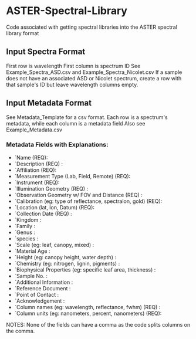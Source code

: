 # ASTER-Spectral-Library
Code associated with getting spectral libraries into the ASTER spectral library format

## Input Spectra Format
First row is wavelength
First column is spectrum ID
See Example_Spectra_ASD.csv and Example_Spectra_Nicolet.csv
If a sample does not have an associated ASD or Nicolet spectrum, create a row with that sample's ID but leave wavelength columns empty.

## Input Metadata Format
See Metadata_Template for a csv format. Each row is a spectrum's metadata, while each column is a metadata field
Also see Example_Metadata.csv

### Metadata Fields with Explanations:
  * `Name (REQ): 	
  * `Description (REQ) :
  * `Affiliation (REQ): 	
  * `Measurement Type (Lab, Field, Remote) (REQ):	
  * `Instrument (REQ):	
  * `Illumination Geometry (REQ) :		
  * `Observation Geometry w/ FOV and Distance (REQ) :	
  * `Calibration (eg: type of reflectance, spectralon, gold)  (REQ):	
  * `Location (lat, lon, Datum)  (REQ):	
  * `Collection Date (REQ) :	
  * `Kingdom :	
  * `Family :	
  * `Genus : 	
  * `species :
  * `Scale (eg: leaf, canopy, mixed) :
  * `Material Age :
  * `Height (eg: canopy height, water depth) :
  * `Chemistry (eg: nitrogen, lignin, pigments) :		
  * `Biophysical Properties (eg: specific leaf area, thickness) :		
  * `Sample No. :
  * `Additional Information : 		
  * `Reference Document :	
  * `Point of Contact :		
  * `Acknowledgement : 
  * `Column names (eg: wavelength, reflectance, fwhm) (REQ) :		
  * `Column units (eg: nanometers, percent, nanometers) (REQ):	
  
NOTES:
None of the fields can have a comma as the code splits columns on the comma.
